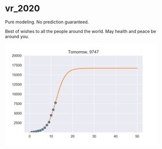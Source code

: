# vr_2020
Pure modeling. No prediction guaranteed.

Best of wishes to all the people around the world.
May health and peace be around you.

![tmr](https://github.com/tongbaojia/vr_2020/blob/master/Plots/1_30_2020_sigmoid.png)